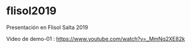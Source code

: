 # flisol2019
Presentación en Flisol Salta 2019

Video de demo-01 : https://www.youtube.com/watch?v=_MmNq2XE82k